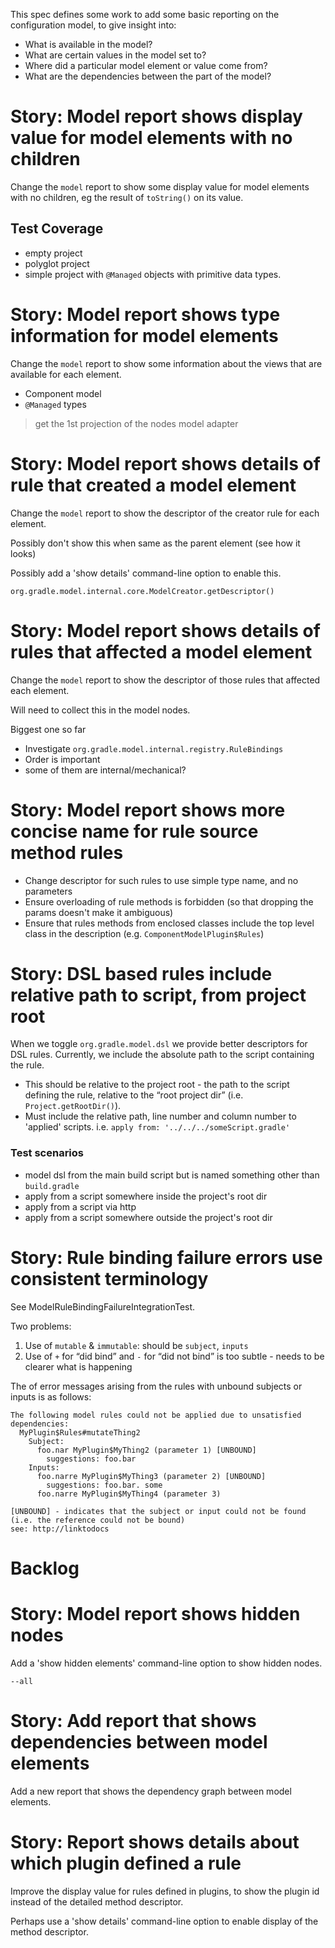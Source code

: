 This spec defines some work to add some basic reporting on the configuration model, to give insight into:

- What is available in the model?
- What are certain values in the model set to?
- Where did a particular model element or value come from?
- What are the dependencies between the part of the model?

# Story: Model report shows display value for model elements with no children

Change the `model` report to show some display value for model elements with no children, eg the result of
`toString()` on its value.

## Test Coverage
- empty project
- polyglot project
- simple project with `@Managed` objects with primitive data types.

# Story: Model report shows type information for model elements


Change the `model` report to show some information about the views that are available for each element.

- Component model
- `@Managed` types

> get the 1st projection of the nodes model adapter

# Story: Model report shows details of rule that created a model element

Change the `model` report to show the descriptor of the creator rule for each element.

Possibly don't show this when same as the parent element (see how it looks)

Possibly add a 'show details' command-line option to enable this.


`org.gradle.model.internal.core.ModelCreator.getDescriptor()`


# Story: Model report shows details of rules that affected a model element

Change the `model` report to show the descriptor of those rules that affected each element.

Will need to collect this in the model nodes.

Biggest one so far
- Investigate `org.gradle.model.internal.registry.RuleBindings`
- Order is important
- some of them are internal/mechanical?

# Story: Model report shows more concise name for rule source method rules

- Change descriptor for such rules to use simple type name, and no parameters
- Ensure overloading of rule methods is forbidden (so that dropping the params doesn't make it ambiguous)
- Ensure that rules methods from enclosed classes include the top level class in the description (e.g. `ComponentModelPlugin$Rules`)

# Story: DSL based rules include relative path to script, from project root
When we toggle `org.gradle.model.dsl` we provide better descriptors for DSL rules.
Currently, we include the absolute path to the script containing the rule.
- This should be relative to the project root - the path to the script defining the rule, relative to the “root project dir” (i.e. `Project.getRootDir()`).
- Must include the relative path, line number and column number to 'applied' scripts. i.e. `apply from: '../../../someScript.gradle'`

### Test scenarios
 - model dsl from the main build script but is named something other than `build.gradle`
 - apply from a script somewhere inside the project's root dir
 - apply from a script via http
 - apply from a script somewhere outside the project's root dir

# Story: Rule binding failure errors use consistent terminology

See ModelRuleBindingFailureIntegrationTest.

Two problems:

1. Use of `mutable` & `immutable`: should be `subject`, `inputs`
1. Use of `+` for “did bind” and `-` for “did not bind” is too subtle - needs to be clearer what is happening

The of error messages arising from the rules with unbound subjects or inputs is as follows:
```
The following model rules could not be applied due to unsatisfied dependencies:
  MyPlugin$Rules#mutateThing2
    Subject:
      foo.nar MyPlugin$MyThing2 (parameter 1) [UNBOUND]
        suggestions: foo.bar
    Inputs:
      foo.narre MyPlugin$MyThing3 (parameter 2) [UNBOUND]
        suggestions: foo.bar. some
      foo.narre MyPlugin$MyThing4 (parameter 3)

[UNBOUND] - indicates that the subject or input could not be found (i.e. the reference could not be bound)
see: http://linktodocs
```

# Backlog

# Story: Model report shows hidden nodes

Add a 'show hidden elements' command-line option to show hidden nodes.

`--all`

# Story: Add report that shows dependencies between model elements

Add a new report that shows the dependency graph between model elements.

# Story: Report shows details about which plugin defined a rule

Improve the display value for rules defined in plugins, to show the plugin id instead of the detailed
method descriptor.

Perhaps use a 'show details' command-line option to enable display of the method descriptor.
